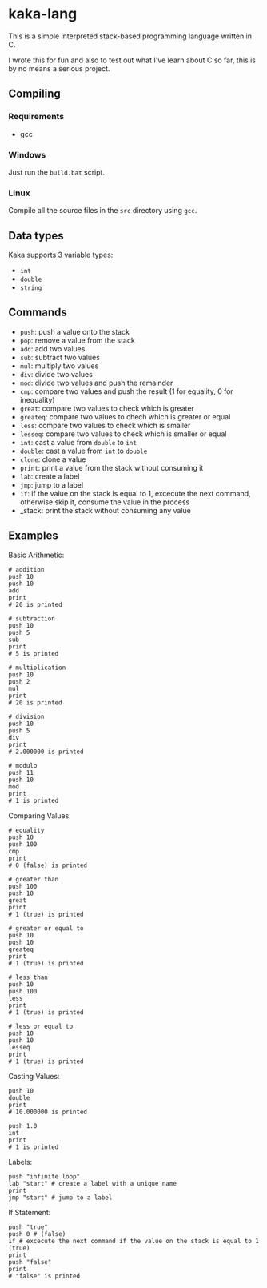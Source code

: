 # kaka-lang
This is a simple interpreted stack-based programming language written in C.

I wrote this for fun and also to test out what I've learn about C so far, this is by no means a serious project.

## Compiling

### Requirements
- gcc

### Windows

Just run the `build.bat` script.

### Linux

Compile all the source files in the `src` directory using `gcc`.

## Data types

Kaka supports 3 variable types:
- `int`
- `double`
- `string`

## Commands
- `push`: push a value onto the stack
- `pop`: remove a value from the stack
- `add`: add two values 
- `sub`: subtract two values
- `mul`: multiply two values
- `div`: divide two values
- `mod`: divide two values and push the remainder
- `cmp`: compare two values and push the result (1 for equality, 0 for inequality)
- `great`: compare two values to check which is greater
- `greateq`: compare two values to chech which is greater or equal
- `less`: compare two values to check which is smaller
- `lesseq`: compare two values to check which is smaller or equal
- `int`: cast a value from `double` to `int`
- `double`: cast a value from `int` to `double`
- `clone`: clone a value
- `print`: print a value from the stack without consuming it
- `lab`: create a label
- `jmp`: jump to a label
- `if`: if the value on the stack is equal to 1, excecute the next command, otherwise skip it, consume the value in the process
- \_stack: print the stack without consuming any value

## Examples

Basic Arithmetic:
```
# addition
push 10
push 10
add
print
# 20 is printed

# subtraction
push 10
push 5
sub
print
# 5 is printed

# multiplication
push 10
push 2
mul
print
# 20 is printed

# division
push 10
push 5
div
print
# 2.000000 is printed

# modulo
push 11
push 10
mod
print
# 1 is printed
```

Comparing Values:
```
# equality
push 10
push 100
cmp
print
# 0 (false) is printed

# greater than
push 100
push 10
great
print
# 1 (true) is printed

# greater or equal to
push 10
push 10
greateq
print
# 1 (true) is printed

# less than
push 10
push 100
less
print
# 1 (true) is printed

# less or equal to
push 10
push 10
lesseq
print
# 1 (true) is printed
```
Casting Values:
```
push 10
double
print
# 10.000000 is printed

push 1.0
int
print
# 1 is printed
```

Labels:
```
push "infinite loop"
lab "start" # create a label with a unique name
print
jmp "start" # jump to a label
```

If Statement:
```
push "true"
push 0 # (false)
if # excecute the next command if the value on the stack is equal to 1 (true)
print
push "false"
print
# "false" is printed
```



